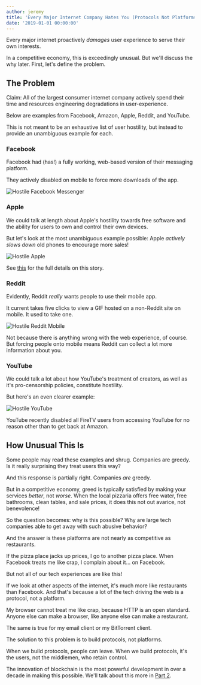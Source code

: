 ```yaml
---
author: jeremy
title: 'Every Major Internet Company Hates You (Protocols Not Platforms Pt. 1)'
date: '2019-01-01 00:00:00'
---
```

Every major internet proactively _damages_ user experience to serve their own interests.

In a competitive economy, this is exceedingly unusual. But we'll discuss the why later. First, let's define the problem. 

## The Problem

Claim: All of the largest consumer internet company actively spend their time and resources engineering degradations in user-experience.

Below are examples from Facebook, Amazon, Apple, Reddit, and YouTube.

This is not meant to be an exhaustive list of user hostility, but instead to provide an unambiguous example for each.

### Facebook

Facebook had (has!) a fully working, web-based version of their messaging platform.

They actively disabled on mobile to force more downloads of the app.

![Hostile Facebook Messenger](https://spee.ch/@hostiletech/facebookmessenger2.jpg)

### Apple

We could talk at length about Apple's hostility towards free software and the ability for users to own and control their own devices.

But let's look at the most unambiguous example possible: Apple _actively slows down_ old phones to encourage more sales!

![Hostile Apple](https://spee.ch/@hostiletech/slowios.jpg)

See [this](http://www.businessinsider.com/apple-battery-throttling-gives-customers-reason-to-distrust-2017-12) for the full details on this story.

### Reddit

Evidently, Reddit _really_ wants people to use their mobile app.

It current takes five clicks to view a GIF hosted on a non-Reddit site on mobile. It used to take one.

![Hostile Reddit Mobile](https://spee.ch/@hostiletech/redditmobile.gif)

Not because there is anything wrong with the web experience, of course. But forcing people onto mobile means Reddit can collect a lot more information about you.

### YouTube

We could talk a lot about how YouTube's treatment of creators, as well as it's pro-censorship policies, constitute hostility.

But here's an even clearer example:

![Hostile YouTube](https://spee.ch/@hostiletech/youtubefire.jpg)

YouTube recently disabled all FireTV users from accessing YouTube for no reason other than to get back at Amazon.

## How Unusual This Is

Some people may read these examples and shrug. Companies are greedy. Is it really surprising they treat users this way?

And this response is partially right. Companies _are_ greedy.

But in a competitive economy, greed is typically satisfied by making your services _better_, not _worse_. When the local pizzaria offers free water, free bathrooms, clean tables, and sale prices, it does this not out avarice, not benevolence!

So the question becomes: why is this possible? Why are large tech companies able to get away with such abusive behavior?

And the answer is these platforms are not nearly as competitive as restaurants.

If the pizza place jacks up prices, I go to another pizza place. When Facebook treats me like crap, I complain about it... on Facebook.

But not all of our tech experiences are like this!

If we look at other aspects of the internet, it's much more like restaurants than Facebook. And that's because a lot of the tech driving the web is a protocol, not a platform.

My browser cannot treat me like crap, because HTTP is an open standard. Anyone else can make a browser, like anyone else can make a restaurant.

The same is true for my email client or my BitTorrent client.

The solution to this problem is to build protocols, not platforms. 

When we build protocols, people can leave. When we build protocols, it's the users, not the middlemen, who retain control.

The innovation of blockchain is the most powerful development in over a decade in making this possible. We'll talk about this more in [Part 2](https://lbry.io/news/protocols-not-platforms-pt2).